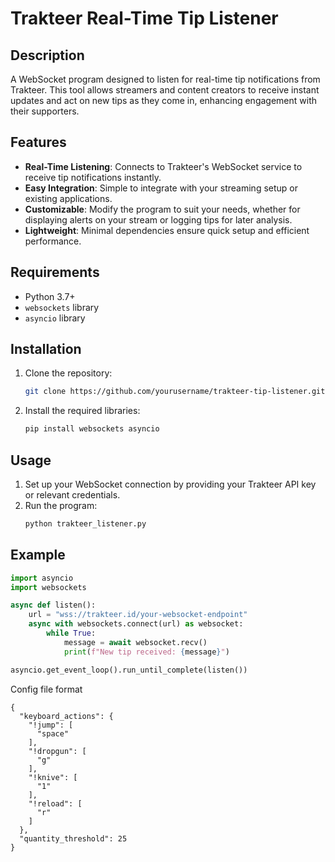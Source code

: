 # Trakteer Real-Time Tip Listener

## Description
A WebSocket program designed to listen for real-time tip notifications from Trakteer. This tool allows streamers and content creators to receive instant updates and act on new tips as they come in, enhancing engagement with their supporters.

## Features
- **Real-Time Listening**: Connects to Trakteer's WebSocket service to receive tip notifications instantly.
- **Easy Integration**: Simple to integrate with your streaming setup or existing applications.
- **Customizable**: Modify the program to suit your needs, whether for displaying alerts on your stream or logging tips for later analysis.
- **Lightweight**: Minimal dependencies ensure quick setup and efficient performance.

## Requirements
- Python 3.7+
- `websockets` library
- `asyncio` library

## Installation

1. Clone the repository:
    ```sh
    git clone https://github.com/yourusername/trakteer-tip-listener.git
    ```
2. Install the required libraries:
    ```sh
    pip install websockets asyncio
    ```

## Usage

1. Set up your WebSocket connection by providing your Trakteer API key or relevant credentials.
2. Run the program:
    ```sh
    python trakteer_listener.py
    ```

## Example
```python
import asyncio
import websockets

async def listen():
    url = "wss://trakteer.id/your-websocket-endpoint"
    async with websockets.connect(url) as websocket:
        while True:
            message = await websocket.recv()
            print(f"New tip received: {message}")

asyncio.get_event_loop().run_until_complete(listen())
```


Config file format
```
{
  "keyboard_actions": {
    "!jump": [
      "space"
    ],
    "!dropgun": [
      "g"
    ],
    "!knive": [
      "1"
    ],
    "!reload": [
      "r"
    ]
  },
  "quantity_threshold": 25
}
```